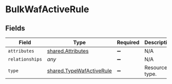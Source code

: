 # BulkWafActiveRule


## Fields

| Field                                                                | Type                                                                 | Required                                                             | Description                                                          |
| -------------------------------------------------------------------- | -------------------------------------------------------------------- | -------------------------------------------------------------------- | -------------------------------------------------------------------- |
| `attributes`                                                         | [shared.Attributes](../../models/shared/attributes.md)               | :heavy_minus_sign:                                                   | N/A                                                                  |
| `relationships`                                                      | *any*                                                                | :heavy_minus_sign:                                                   | N/A                                                                  |
| `type`                                                               | [shared.TypeWafActiveRule](../../models/shared/typewafactiverule.md) | :heavy_minus_sign:                                                   | Resource type.                                                       |
